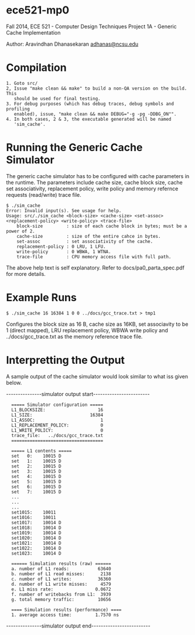 ece521-mp0
==========
Fall 2014, ECE 521 - Computer Design Techniques
Project 1A - Generic Cache Implementation

Author: Aravindhan Dhanasekaran <adhanas@ncsu.edu>


Compilation
===========
    1. Goto src/
    2, Issue "make clean && make" to build a non-QA version on the build. This
       should be used for final testing.
    3. For debug purposes (which has debug traces, debug symbols and profiling
       enabled), issue, "make clean && make DEBUG="-g -pg -DDBG_ON"".
    4. In both cases, 2 & 3, the executable generated will be named 
       'sim_cache'.


Running the Generic Cache Simulator
===================================
The generic cache simulator has to be configured with cache parameters in the 
runtime. The parameters include cache size, cache block size, cache set 
associativity, replacement policy, write policy and memory refernce requests 
(read/write) trace file.

    $ ./sim_cache 
    Error: Invalid input(s). See usage for help.
    Usage: src/./sim_cache <block-size> <cache-size> <set-assoc> <replacement-policy> <write-policy> <trace-file>
        block-size         : size of each cache block in bytes; must be a power of 2.
        cache-size         : size of the entire cahce in bytes.
        set-assoc          : set associativity of the cache.
        replacement-policy : 0 LRU, 1 LFU.
        write-policy       : 0 WBWA, 1 WTNA.
        trace-file         : CPU memory access file with full path.

The above help text is self explanatory. Refer to docs/pa0_parta_spec.pdf for 
more details.


Example Runs
============
    $ ./sim_cache 16 16384 1 0 0 ../docs/gcc_trace.txt > tmp1
Configures the block size as 16 B, cache size as 16KB, set associavity to be 1 
(direct mapped), LRU replacement policy, WBWA write policy and 
../docs/gcc_trace.txt as the memory reference trace file.


Interpretting the Output
========================
A sample output of the cache simulator would look similar to what iss given 
below.

---------------simulator output start------------------------

      ===== Simulator configuration =====
      L1_BLOCKSIZE:                    16   
      L1_SIZE:                      16384
      L1_ASSOC:                         1    
      L1_REPLACEMENT_POLICY:            0    
      L1_WRITE_POLICY:                  0    
      trace_file:   ../docs/gcc_trace.txt
      ===================================
      
      ===== L1 contents =====
      set   0:    10015 D
      set   1:    10015 D
      set   2:    10015 D
      set   3:    10015 D
      set   4:    10015 D
      set   5:    10015 D
      set   6:    10015 D
      set   7:    10015 D
      ...
      ...
      ...
      set1015:    10011 
      set1016:    10011 
      set1017:    10014 D
      set1018:    10014 D
      set1019:    10014 D
      set1020:    10014 D
      set1021:    10014 D
      set1022:    10014 D
      set1023:    10014 D
      
      ====== Simulation results (raw) ======
      a. number of L1 reads:           63640
      b. number of L1 read misses:      2138 
      c. number of L1 writes:          36360
      d. number of L1 write misses:     4579 
      e. L1 miss rate:                0.0672
      f. number of writebacks from L1:  3939 
      g. total memory traffic:         10656
      
      ==== Simulation results (performance) ==== 
      1. average access time:         1.7570 ns
    
 ---------------simulator output end-------------------------

